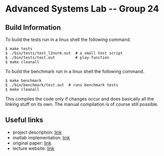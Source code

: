 # Advanced Systems Lab -- Group 24

## Build Information

To build the tests run in a linux shell the following command.
```shell
$ make tests
$ ./bin/tests/test_l2norm.out  # a small test script
$ ./bin/tests/test.out         # play-function
$ make cleanall
```
To build the benchmark run in a linux shell the following command.
```shell
$ make benchmark
$ ./bin/benchmark/test.out  # runs benchmark tests
$ make cleanall
```


This compiles the code only if changes occur and does basically all the linking stuff on its own.
The manual compilation is of course still possible.

## Useful links

- project description: [link](https://acl.inf.ethz.ch/teaching/fastcode/2023/project/project-ideas/Image-Quilting.pdf)
- matlab implementation: [link](https://jmecom.github.io/projects/computational-photography/texture-synthesis/)
- original paper: [link](http://graphics.cs.cmu.edu/people/efros/research/quilting/quilting.pdf)
- lecture website: [link](https://acl.inf.ethz.ch/teaching/fastcode/2023/)